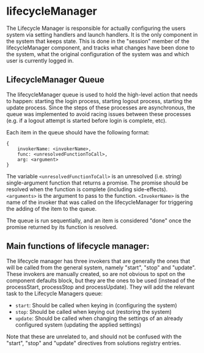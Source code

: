 # lifecycleManager

The Lifecycle Manager is responsible for actually configuring the users system via setting handlers and launch handlers.
It is the only component in the system that keeps state. This is done in the "session" member of the lifecycleManager
component, and tracks what changes have been done to the system, what the original configuration of the system was and
which user is currently logged in.

## LifecycleManager Queue

The lifecycleManager queue is used to hold the high-level action that needs to happen: starting the login process,
starting logout process, starting the update process. Since the steps of these processes are asynchronous, the queue was
implemented to avoid racing issues between these processes (e.g. if a logout attempt is started before login is
complete, etc).

Each item in the queue should have the following format:

```snippet
{
    invokerName: <invokerName>,
    func: <unresolvedFunctionToCall>,
    arg: <argument>
}
```

The variable `<unresolvedFunctionToCall>` is an unresolved (i.e. string) single-argument function that returns a
promise. The promise should be resolved when the function is complete (including side-effects). `<arguments>` is the
argument to pass to the function. `<InvokerName>` is the name of the invoker that was called on the lifecycleManager for
triggering the adding of the item to the queue.

The queue is run sequentially, and an item is considered "done" once the promise returned by its function is resolved.

## Main functions of lifecycle manager:

The lifecycle manager has three invokers that are generally the ones that will be called from the general system, namely
"start", "stop" and "update". These invokers are manually created, so are not obvious to spot on the component defaults
block, but they are the ones to be used (instead of the processStart, processStop and processUpdate). They will add the
relevant task to the Lifecycle Managers queue:

* `start`: Should be called when keying in (configuring the system)
* `stop`: Should be called when keying out (restoring the system)
* `update`: Should be called when changing the settings of an already configured system (updating the applied settings)

Note that these are unrelated to, and should not be confused with the "start", "stop" and "update" directives from
solutions registry entries.
